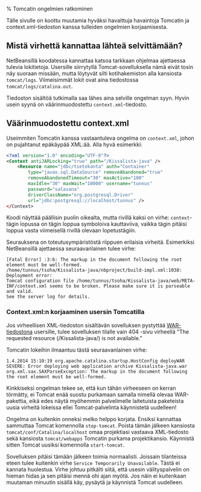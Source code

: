 % Tomcatin ongelmien ratkominen
<!-- tags: viikko1,viikko2-usefull,viikko3-java-usefull -->

Tälle sivulle on koottu muutamia hyväksi havaittuja havaintoja 
Tomcatin ja context.xml-tiedoston kanssa tulleiden ongelmien korjaamisesta.

## Mistä virhettä kannattaa lähteä selvittämään?

NetBeansillä koodatessa kannattaa katsoa tarkkaan ohjelmaa ajettaessa tulevia lokitietoja.
Usersille siirrytyllä Tomcat-sovelluksella nämä eivät tosin näy suoraan missään,
mutta löytyvät silti kotihakemiston alla kansiosta `tomcat/logs`.
Viimeisimmät lokit ovat aina tiedostossa `tomcat/logs/catalina.out`.

Tiedoston sisältöä tutkimalla saa lähes aina selville ongelman syyn.
Hyvin usein syynä on väärinmuodostettu `context.xml`-tiedosto.

## Väärinmuodostettu context.xml

Useimmiten Tomcatin kanssa vastaantuleva ongelma on `context.xml`,
johon on pujahtanut epäkäypää XML:ää.
Alla hyvä esimerkki:

~~~xml
<?xml version="1.0" encoding="UTF-8"?>
<Context antiJARLocking="true" path="/Kissalista-java" />
    <Resource name="jdbc/tietokanta" auth="Container"
        type="javax.sql.DataSource" removeAbandoned="true"
        removeAbandonedTimeout="30" maxActive="100"
        maxIdle="30" maxWait="10000" username="tunnus"
        password="salasana"
        driverClassName="org.postgresql.Driver"
        url="jdbc:postgresql://localhost/tunnus" />
</Context>
~~~

Koodi näyttää päällisin puolin oikealta,
mutta rivillä kaksi on virhe: `context`-tägin lopussa on tägin loppua symboloiva
kauttaviiva, vaikka tägin pitäisi loppua vasta viimeisellä rivillä olevaan lopetustägiin.

Seurauksena on toteutusympäristöstä riippuen erilaisia virheitä.
Esimerkiksi NetBeansillä ajettaessa seuraavanlainen tulee virhe:

~~~
[Fatal Error] :3:6: The markup in the document following the root element must be well-formed.
/home/tunnus/tsoha/Kissalista-java/nbproject/build-impl.xml:1038: 
Deployment error:
Tomcat configuration file /home/tunnus/tsoha/Kissalista-java/web/META-INF/context.xml seems to be broken. Please make sure it is parseable and valid.
See the server log for details.
~~~

### Context.xml:n korjaaminen usersin Tomcatilla

Jos virheellisen XML-tiedoston sisältävän sovelluksen pystyttää [WAR-tiedostona](java-war-paketit.html)
usersille, tulee sovelluksen tilalle vain 404 -sivu virheellä
"The requested resource (/Kissalista-java/) is not available."

Tomcatin lokeihin ilmaantuu tästä seuraavanlainen virhe:

~~~
1.4.2014 15:10:19 org.apache.catalina.startup.HostConfig deployWAR
SEVERE: Error deploying web application archive Kissalista-java.war
org.xml.sax.SAXParseException: The markup in the document following the root element must be well-formed.
~~~

Kinkkiseksi ongelman tekee se, että kun tähän virheeseen on kerran törmätty, ei 
Tomcat enää suostu purkamaan samalla nimellä olevaa WAR-pakettia, eikä edes näytä
myöhemmin palvelimelle laitetuista paketeista uusia virheitä lokeissa ellei Tomcat-palvelinta käynnistetä uudelleen!

Ongelma on kuitenkin onneksi melko helppo korjata. Ensiksi kannattaa sammuttaa
Tomcat komennolla `stop-tomcat`. 
Poista tämän jälkeen kansiosta `tomcat/conf/Catalina/localhost` omaa
projektiasi vastaava XML-tiedosto sekä kansiosta `tomcat/webapps` Tomcatin purkama
projektikansio.
Käynnistä sitten Tomcat uusiksi komennolla `start-tomcat`.

Sovelluksen pitäisi tämään jälkeen toimia normaalisti.
Joissain tilanteissa eteen tulee kuitenkin virhe `Service Temporarily Unavailable`.
Tästä ei kannata huolestua. Virhe johtuu pitkälti siitä, että usesin välityspalvelin on hieman hidas ja sen pitäisi mennä ohi ajan myötä. 
Jos näin ei kuitenkaan muutaman minuutin sisällä käy, pysäytä ja käynnistä Tomcat uudelleen.

